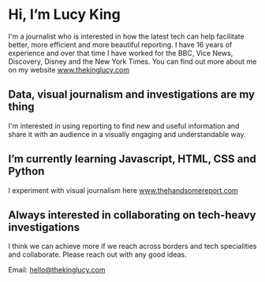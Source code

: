 # Hi, I’m Lucy King
I'm a journalist who is interested in how the latest tech can help facilitate better, more efficient and more beautiful reporting. I have 16 years of experience and over that time I have worked for the BBC, Vice News, Discovery, Disney and the New York Times. You can find out more about me on my website www.thekinglucy.com

## Data, visual journalism and investigations are my thing
I'm interested in using reporting to find new and useful information and share it with an audience in a visually engaging and understandable way.

## I’m currently learning Javascript, HTML, CSS and Python
I experiment with visual journalism here www.thehandsomereport.com

## Always interested in collaborating on tech-heavy investigations
I think we can achieve more if we reach across borders and tech specialities and collaborate. Please reach out with any good ideas. 

Email: hello@thekinglucy.com


      
      
